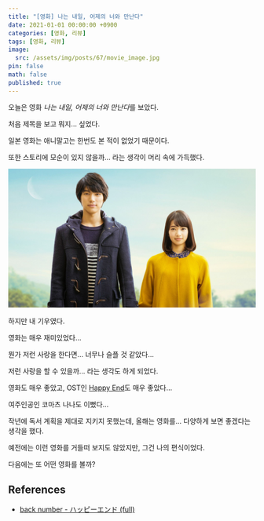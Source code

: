 ```yaml
---
title: "[영화] 나는 내일, 어제의 너와 만난다"
date: 2021-01-01 00:00:00 +0900
categories: [영화, 리뷰]
tags: [영화, 리뷰]
image:
  src: /assets/img/posts/67/movie_image.jpg
pin: false
math: false
published: true
---
```


오늘은 영화 *나는 내일, 어제의 너와 만난다*를 보았다.

처음 제목을 보고 뭐지... 싶었다.

일본 영화는 애니말고는 한번도 본 적이 없었기 때문이다.

또한 스토리에 모순이 있지 않을까... 라는 생각이 머리 속에 가득했다.

<img src="/assets/img/posts/67/ev4dybnulphhurqekieb.jpg">

하지만 내 기우였다.

영화는 매우 재미있었다...

뭔가 저런 사랑을 한다면... 너무나 슬플 것 같았다...

저런 사랑을 할 수 있을까... 라는 생각도 하게 되었다.

영화도 매우 좋았고, OST인 [Happy End](https://www.youtube.com/watch?v=T8y_RsF4TSw)도 매우 좋았다...

여주인공인 코마츠 나나도 이뻤다...

작년에 독서 계획을 제대로 지키지 못했는데, 올해는 영화를... 다양하게 보면 좋겠다는 생각을 했다.

예전에는 이런 영화를 거들떠 보지도 않았지만, 그건 나의 편식이었다.

다음에는 또 어떤 영화를 볼까?

## References

- [back number - ハッピーエンド (full)](https://www.youtube.com/watch?v=T8y_RsF4TSw)
